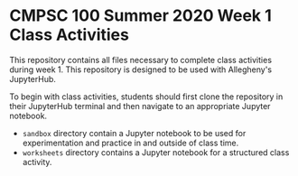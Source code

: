 # CMPSC 100 Summer 2020 Week 1 Class Activities

This repository contains all files necessary to complete class activities during week 1.
This repository is designed to be used with Allegheny's JupyterHub.

To begin with class activities, students should first clone the repository in their JupyterHub 
terminal and then navigate to an appropriate Jupyter notebook.

* `sandbox` directory contain a Jupyter notebook to be used for  experimentation and practice 
in and outside of class time.
* `worksheets` directory contains a Jupyter notebook for a structured class activity.
